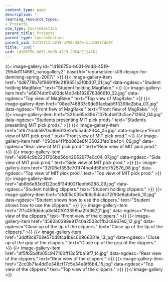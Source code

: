 ```yaml
---
content_type: page
description: ''
learning_resource_types:
- Projects
ocw_type: CourseSection
parent_title: Projects
parent_type: CourseSection
parent_uid: 7b734711-b219-a796-3345-ccd1582fdb0f
title: '2005'
uid: 1d18675b-b031-9dd8-4519-2954d1114661
---
```


{{< image-gallery id="1d18675b-b031-9dd8-4519-2954d1114661_nanogallery2" baseUrl="/courses/ec-s06-design-for-demining-spring-2007/" >}}
{{< image-gallery-item href="4d6778b7bf9691f9c21f9651a2f0b307_01.jpg" data-ngdesc="Student holding MagRake." text="Student holding MagRake." >}}
{{< image-gallery-item href="e6674dbf0a93dcf4d04b182676386610_02.jpg" data-ngdesc="Top view of MagRake." text="Top view of MagRake." >}}
{{< image-gallery-item href="08ee746837c9de91acbab5f3398e2bba_03.jpg" data-ngdesc="Front fiew of MagRake." text="Front fiew of MagRake." >}}
{{< image-gallery-item href="321ce65e39b7107fc4b613c5ce71265f_04.jpg" data-ngdesc="Students presenting MIT pick prods." text="Students presenting MIT pick prods." >}}
{{< image-gallery-item href="af672dab5970ad6e613e2e1c5a4c2344_05.jpg" data-ngdesc="Front view of MIT pick prod." text="Front view of MIT pick prod." >}}
{{< image-gallery-item href="093de4f1fbb862e8f436023fab1ba4c4_06.jpg" data-ngdesc="Rear view of MIT pick prod." text="Rear view of MIT pick prod." >}}
{{< image-gallery-item href="e964c9b2231706bd56c42952977e0c04_07.jpg" data-ngdesc="Side view of MIT pick prod." text="Side view of MIT pick prod." >}}
{{< image-gallery-item href="32f06ef353e701f74be4d58bfc752576_08.jpg" data-ngdesc="Top view of MIT pick prod." text="Top view of MIT pick prod." >}}
{{< image-gallery-item href="ab8b6e83dd122bc8f34d02f1eefe6288_09.jpg" data-ngdesc="Student holding clippers." text="Student holding clippers." >}}
{{< image-gallery-item href="cfd05c035c1b6c54cdc72f90e8ab4beb_10.jpg" data-ngdesc="Student shows how to use the clippers." text="Student shows how to use the clippers." >}}
{{< image-gallery-item href="7f1c459dddca8ef40f013356ba2fd367_11.jpg" data-ngdesc="Front view of the clippers." text="Front view of the clippers." >}}
{{< image-gallery-item href="d580b0398e91740a2503d1fb3c8667e0_12.jpg" data-ngdesc="Close up of the tip of the clippers." text="Close up of the tip of the clippers." >}}
{{< image-gallery-item href="3ddf8c9708e570d8fca1b6c00966031e_13.jpg" data-ngdesc="Close up of the grip of the clippers." text="Close up of the grip of the clippers." >}}
{{< image-gallery-item href="df5fb5bdfb05c947100ff13d5fba19f7_14.jpg" data-ngdesc="Rear view of the clippers." text="Rear view of the clippers." >}}
{{< image-gallery-item href="2cc0b71e4dd1e348cf17c5e34e8ff6b4_15.jpg" data-ngdesc="Top view of the clippers." text="Top view of the clippers." >}}
{{</ image-gallery >}}